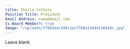 ```yaml
---
title: Sharla Calkins
Position Title: President
Email Address: name@email.com
Is Board Member?: true
Image: "/uploads/f78b5eac290c1ec7788a13d441302e8c.jpg"
---
```


Leave blank
